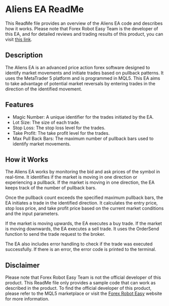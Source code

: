 # Aliens EA ReadMe

This ReadMe file provides an overview of the Aliens EA code and describes how it works. Please note that Forex Robot Easy Team is the developer of this EA, and for detailed reviews and trading results of this product, you can visit [this link](https://forexroboteasy.com/forex-robot-review/aliens-ea-review-advanced-price-action-forex-software/).

## Description

The Aliens EA is an advanced price action forex software designed to identify market movements and initiate trades based on pullback patterns. It uses the MetaTrader 5 platform and is programmed in MQL5. This EA aims to take advantage of potential market reversals by entering trades in the direction of the identified movement.

## Features

- Magic Number: A unique identifier for the trades initiated by the EA.
- Lot Size: The size of each trade.
- Stop Loss: The stop loss level for the trades.
- Take Profit: The take profit level for the trades.
- Max Pull Back Bars: The maximum number of pullback bars used to identify market movements.

## How it Works

The Aliens EA works by monitoring the bid and ask prices of the symbol in real-time. It identifies if the market is moving in one direction or experiencing a pullback. If the market is moving in one direction, the EA keeps track of the number of pullback bars.

Once the pullback count exceeds the specified maximum pullback bars, the EA initiates a trade in the identified direction. It calculates the entry price, stop loss price, and take profit price based on the current market conditions and the input parameters.

If the market is moving upwards, the EA executes a buy trade. If the market is moving downwards, the EA executes a sell trade. It uses the OrderSend function to send the trade request to the broker.

The EA also includes error handling to check if the trade was executed successfully. If there is an error, the error code is printed to the terminal.

## Disclaimer

Please note that Forex Robot Easy Team is not the official developer of this product. This ReadMe file only provides a sample code that can work as described in the product. To find the official developer of this product, please refer to the MQL5 marketplace or visit the [Forex Robot Easy](https://forexroboteasy.com/) website for more information.
